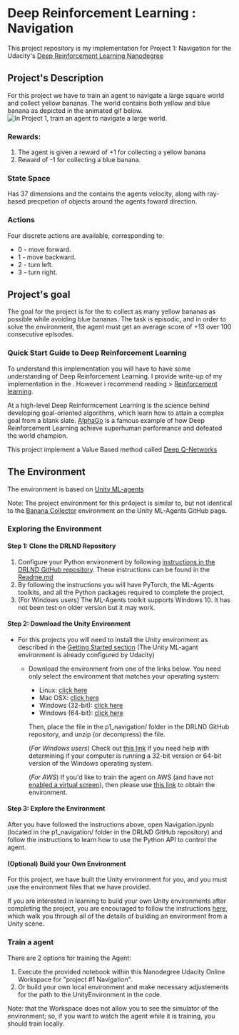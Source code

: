# Deep Reinforcement Learning : Navigation

This project repository is my implementation for Project 1: Navigation for the Udacity's [Deep Reinforcement Learning Nanodegree](https://www.udacity.com/course/deep-reinforcement-learning-nanodegree--nd893)

## Project's Description 
For this project we have to train an agent to navigate a large square world and collect yellow bananas. The world contains both yellow and blue banana as depicted in the animated gif below.
![In Project 1, train an agent to navigate a large world.](banana.gif)

### Rewards:
1. The agent is given a reward of +1 for collecting a yellow banana
1. Reward of -1 for collecting a blue banana.

### State Space 
Has 37 dimensions and the contains the agents velocity, along with ray-based precpetion of objects around the agents foward direction.

### Actions 
Four discrete actions are available, corresponding to:

- 0 - move forward.
- 1 - move backward.
- 2 - turn left.
- 3 - turn right.


## Project's goal
The goal for the project is for the to collect as many yellow bananas as possible while avoiding blue bananas. The task is episodic, and in order to solve the environment, the agent must get an average score of +13 over 100 consecutive episodes.


### Quick Start Guide to Deep Reinforcement Learning
To understand this implementation you will have to have some understanding of Deep Reinforcement Learning. I provide write-up of my implementation in the <insert report.pdf>. However i recommend reading > [Reinforcement learning](https://skymind.ai/wiki/deep-reinforcement-learning).

At a high-level Deep Reinformcement Learning is the science behind developing goal-oriented algorithms, which learn how to attain a complex goal from a blank slate. [AlphaGo](https://deepmind.com/blog/alphago-zero-learning-scratch/)  is a famous example of how Deep Reinforcement Learning achieve superhuman performance and defeated the world champion. 

This project implement a Value Based method called [Deep Q-Networks](https://deepmind.com/research/dqn/)

## The Environment

The environment is based on [Unity ML-agents](https://github.com/Unity-Technologies/ml-agents)

Note: The project environment for this pr4oject is similar to, but not identical to the [Banana Collector](https://github.com/Unity-Technologies/ml-agents/blob/master/docs/Learning-Environment-Examples.md#banana-collector) environment on the Unity ML-Agents GitHub page.


### Exploring the Environment 

#### Step 1: Clone the DRLND Repository
1. Configure your Python environment by following [instructions in the DRLND GitHub repository](https://github.com/udacity/deep-reinforcement-learning#dependencies). These instructions can be found in the [Readme.md](https://github.com/Unity-Technologies/ml-agents/blob/master/docs/Readme.md)
1. By following the instructions you will have PyTorch, the ML-Agents toolkits, and all the Python packages required to complete the project.
1. (For Windows users) The ML-Agents toolkit supports Windows 10. It has not been test on older version but it may work.

#### Step 2: Download the Unity Environment 
- For this projects you will need to install the Unity environment as described in the [Getting Started section](https://github.com/udacity/deep-reinforcement-learning/blob/master/p1_navigation/README.md) (The Unity ML-agant environment is already configured by Udacity)

  - Download the environment from one of the links below.  You need only select the environment that matches your operating system:
    - Linux: [click here](https://s3-us-west-1.amazonaws.com/udacity-drlnd/P1/Banana/Banana_Linux.zip)
    - Mac OSX: [click here](https://s3-us-west-1.amazonaws.com/udacity-drlnd/P1/Banana/Banana.app.zip)
    - Windows (32-bit): [click here](https://s3-us-west-1.amazonaws.com/udacity-drlnd/P1/Banana/Banana_Windows_x86.zip)
    - Windows (64-bit): [click here](https://s3-us-west-1.amazonaws.com/udacity-drlnd/P1/Banana/Banana_Windows_x86_64.zip)
    
	Then, place the file in the p1_navigation/ folder in the DRLND GitHub repository, and unzip (or decompress) the file.

    (_For Windows users_) Check out [this link](https://support.microsoft.com/en-us/help/827218/how-to-determine-whether-a-computer-is-running-a-32-bit-version-or-64) if you need help with determining if your computer is running a 32-bit version or 64-bit version of the Windows operating system.

    (_For AWS_) If you'd like to train the agent on AWS (and have not [enabled a virtual screen](https://github.com/Unity-Technologies/ml-agents/blob/master/docs/Training-on-Amazon-Web-Service.md)), then please use [this link](https://s3-us-west-1.amazonaws.com/udacity-drlnd/P1/Banana/Banana_Linux_NoVis.zip) to obtain the environment.

#### Step 3: Explore the Environment
After you have followed the instructions above, open Navigation.ipynb (located in the p1_navigation/ folder in the DRLND GitHub repository) and follow the instructions to learn how to use the Python API to control the agent.
    
#### (Optional) Build your Own Environment
For this project, we have built the Unity environment for you, and you must use the environment files that we have provided.

If you are interested in learning to build your own Unity environments after completing the project, you are encouraged to follow the instructions [here](https://github.com/Unity-Technologies/ml-agents/blob/master/docs/Getting-Started-with-Balance-Ball.md), which walk you through all of the details of building an environment from a Unity scene.

### Train a agent
There are 2 options for training the Agent:
1. Execute the provided notebook within this Nanodegree Udacity Online Workspace for "project #1  Navigation".
1. Or build your own local environment and make necessary adjustements for the path to the UnityEnvironment in the code.

Note: that the Workspace does not allow you to see the simulator of the environment; so, if you want to watch the agent while it is training, you should train locally.

